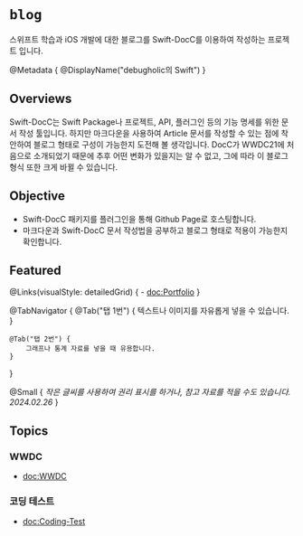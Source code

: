 # ``blog``

스위프트 학습과 iOS 개발에 대한 블로그를 Swift-DocC를 이용하여 작성하는 프로젝트 입니다.

@Metadata {
    @DisplayName("debugholic의 Swift")
}

## Overviews

Swift-DocC는 Swift Package나 프로젝트, API, 플러그인 등의 기능 명세를 위한 문서 작성 툴입니다. 하지만 마크다운을 사용하여 Article 문서를 작성할 수 있는 점에 착안하여 블로그 형태로 구성이 가능한지 도전해 볼 생각입니다. DocC가 WWDC21에 처음으로 소개되었기 때문에 추후 어떤 변화가 있을지는 알 수 없고, 그에 따라 이 블로그 형식 또한 크게 바뀔 수 있습니다. 


## Objective

- Swift-DocC 패키지를 플러그인을 통해 Github Page로 호스팅합니다. 
- 마크다운과 Swift-DocC 문서 작성법을 공부하고 블로그 형태로 적용이 가능한지 확인합니다.

## Featured

@Links(visualStyle: detailedGrid) {
    - <doc:Portfolio>
}

@TabNavigator {
    @Tab("탭 1번") {
        텍스트나 이미지를 자유롭게 넣을 수 있습니다.
    }


    @Tab("탭 2번") {
        그래프나 통계 자료를 넣을 때 유용합니다.
    }
}

@Small {
    _작은 글씨를 사용하여 권리 표시를 하거나, 참고 자료를 적을 수도 있습니다. 2024.02.26_
}

## Topics

### WWDC
- <doc:WWDC>

### 코딩 테스트
- <doc:Coding-Test>
